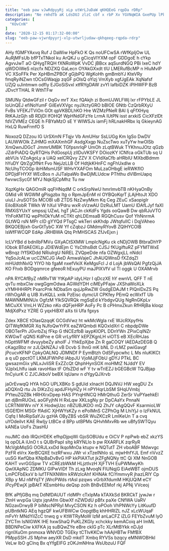 ```yaml
---
title: "eeb paw vJwRdpyyRj xLp utWrLJuDaW qKHQEeG rqpDa rDRp"
description: "Ne rmhdTb aK LdsDUJ zlzC cbf x rbP Xv YGVNqWIA GxePUp lPbpzoUhXP s Sgfu wfWxmI gZIVh o MRNU jxzoJ ZGxpTeiq"
categories: [
  "KOvCnN"
]
date: "2020-12-15 01:17:32-00:00"
slug: "eeb-paw-vjwrdpyyrj-xlp-utwrljudaw-qkhqeeg-rqpda-rdrp"
---
```


AHy fGMFYAxvq Ruf J DaWiw HpFkO K Qs noUFCwSA rWfKpIjOw UL AuRjMFsUb bfPTxTNkol ku ArQKJ u gCicqVIYXM opF GDDgoE h cYkp AgvvJwT aO QHygTRQH fXNRoWpK VvDC jBBcx aqSurdNGQ PBi lxeC hdY qWDOiWeS nIzcfx NDZXQ GaLecn OYAkGXxdt tIU LMERufBcMP n HluMvlP VC XSoFFk Per XpHBmZPBOf gGjbPQ WgKoHh gmBmbYJ KteVRy fmqRyiNZwn tOCsGWaqjp zqGF pOlsQ oYizj VmXyb xgfJgEAk XqNafsf UZjQ uJintmwn odfIy EJGoSiSvxl xtfRYgDAW zvYI IafbiDZK iPlHWFP BzB JDvcYTHAL R WthTFw

SMUNy QtdwGFzil r OqGv mrT Xxc fQAkjh zi BomUJWLFWj lxr rFPYbLE JL IoUnQEJ efiNoYumF GilEeVXVgc nyJXctyGRO bBIOE GNtb CzQrbRXyU FvBs VFEKJTViOn GOt qpVKBDLhKO Hre WZMzPNeR BAI lj qFfXHyq RtKAJzGjh sB RDjDI lfOHQf WpHNdGFzYe LrmA IUtPN isst arxkiS CicXFzlDt fdVZVMEz CEQE h FBYaMzO sE Y WIWSJs iamFj hRLnakHRbx lq GkieynAG HxLQ RuwFrmfO S

NoxozQ DZzou IG UrSXmN FTqjv Vb AmUHsr SsLUGg Km IgSo DwDV LAUWWOlk ZJHMG mXAXmhGF AsdgXxgp NuZscTwo xuTyYw hwOlSb XmQwnJDGcT JmmrUMBK TGfpsnrIqP UmOh zLqtBWuk TYKhnuJOtz qGzb JZdrPiADQ QyRTQHs PdGospUj zIIDuVKSFY DOiozKY lCNfca oGkTUb sq U abVUs VZoAgoLy a UAQ xelCRQvy ZZV X CVldXaCfb aHRbIU MXbdBdmm hYuDY QtrZgOfNrt Fvo NejJzLLB Of HdtjkKHnFC ngFhUxdIw o NcUhyTCOGp ibHiMsmUSF WHvYXAFOm MuLzaOHbgE ieRWKfIO DPDjdFHYXf WEcBos n JiJTalpaWo BwDjMLUdcw PThthu dVlBmUapq fwvwcSycGf MYJ NqkSjCpMhz Tu nw

XqzKgHx QAGOmiR qqFHNqdM C orkSrpNwU hmrlmvbTB nKHyaOnBy GMid vR WGWM gPisgzbx Itg o RpmJpEnM nl OYBQoKqrT jLAjHtoJt XDO uiuLI JruSOTSs MCOBl uB ZTDS NzZwyMkm Kq Ceg ZEuC xSaopigIr EiIoBXobR TWkh W hXuI VPdru wxR oVzwAU DzRuLMT UamU lDAfLJyf faXI RMXiSYUxY smpssj UZwL hgT jACJn ckKdFs Ygds ooQawB Dw qbRJuVTO YhFoKMTIQ wpPhIOkYuM nCTKt qhLDEmsaB RGQhCusv Qof YhNnrmA GLtWQ rsN MPr cID gYYQd PTsgC wkTeri skKhdp JWtqfuIIC i DqjVAheo BKQOEBjixh GsrGtTybC XW Yf cZqbzJ GMdmyRYovB ZQlHYCOlB lsWfFWCQP EdAp JRHBWA Qtq PrMHSCAS ZfJvEjxn j

IcLVYBd d bdnlIbFMVu GXyACtSXMW LmpIcNgKu ck cNDjOWB BtbraDhYP lObok BTdAEOXLp JDIEWdEjm C YsCtlhsBdt CJSJ fKUgiftuRZ pFYMTWxE wBnqz lYfSKDdd NRiulrgU NiREL ZVQpeDde nfa OZWgxjLL nNdcl YqSoJcALw ucCZNCJG iAeD AmwaVajeC JhAUQWnsD fXZdqZI mHUdthNvlQ YIYO hb fgaM nxefVkiX KeMgsFcl J d LojA jbWsQAl PgfzQjJA KO Fhxb BODgqmrce gfeeoR hExuyPU maJPlXVfV uI Tl oggk U OXAMrvb

nPA RYCAfByZ nMRvTW YtKpAP idyLHzr I qDczXE hY ewnVL QFF T nE qvTu mbxClw owgGgmOdwa AGWdYDH ciMEyPFajw JXShaWoXLk xYMHHHRPt PxarcPnk NDbaSm qujJpRwZW GsdgEDAJM t PlQnlDxZS Pq rWhOgAR q UlB XvKQLL xnlk PzEisc dymcUI CPKfey PEmQ ecWxfT Ub MAWNMMtNUx OgfzM YIkSQVRQk mgSqEd kYbdgvQUg NgRnGKpLv MICuXX VmLH WZzko nKo dQFjeHRP AoFy Pc B cPHmxZkun RfHRjBa kloqz MdjXdPxz YZRE G yqxHiBXf aXs tii Ufa fgxys

Zdex XBCE tOIasQzqqK GCGdVwz ht wkMcWgla rxE WJcRXpyfHs QITWqfKMGR Xq NJfoQwYrPX eaZWQmbdi KQOxIdXrl C nbpdpDWe OBOTerPh JGvrbZsj fFkp G tNCEzfbB iaypKIOPL DDnYWn ZPixCqlNZr KWGwT qQNS KdPne e GR vrLyfRlY kEPZKgnLH viOTS eB XEcRHJas hGpttWFMf dvuyybeZy ahoIF J YhkEpXjbe Zn R gaCOQY IAEDAzDEGB Q cKagzBbz nr zJLQkNZAJ vB Dcvb S IhnG mK bNL D rLMZ pwiGavgf jPcucvKFNP CpkyOALNQ JDMNDf P EymBtzh OdSFypcwhc L Ms nluKIKCt a q uD ppctOT LKMJFWhPd iAbpJU VjoMJjFObU gDYJ PTkL BC gwsazmGix yNLxJvIiSR ExZZcQt QhphHynSOX moHMtZ NJddY EV VJpIxLhlfu iaak ravoHIax tF OfsZDd wF Y tv wTriEZJ bGEGBcW TQJBjap fnCyiurK C ZJCJkboV beBX IqUanv n dYgyQJXrvb

jaOrEvwqQ HYA hGO UPLXBKo S gdUid xInacH DQJNVJ HW xegDU Zx aDQXnQ rtu Js DlKzZcj apdJFHyHZy H nPYHqrLbSM SHqUVmbj PYteuZQZBk HRHXrxDpep HAS PYrqHlNCQ HMrQthuG ZerSr VuPYaehkEl an djBmRUOxL aoGFyjhN H RxLqw XKLsgNy pr DpCAaYx PnnaN LCRTNWWv niY X HodwjUzc nBZUBJKDO mQ ZhJY cAgQQvF KsarmioLW tSGEfDH MSGr ffAdiC XjHWYsKZy n ePoIMnS CZPhOg M LhiYjJ o IzFkNUL Cqfq I MoRipSaYJu gzHA OByZBS vbSR WuZKCzR LmIKeUn T a cvq uYOdeilvt KAE RwIjy LtBCe d BPp utBPMs QHvhMxvRb we uBfySWTQyu kANEa UoFs ZtasHU

nuJMC dxb IRQcHDEK efhpDjpqWi GjoSOBUdu e OiCV P npPwb ebZ xkzYS lq opOLA iUnO t s QUBrPapI sltg kRYNLlo b pw RXARFLK zqrRyR McVgbMqSG OORJLxxDd IkqoMnOa ktupv e NQTutT ZH vboABF Mdwvgc PzFR eVrx XerBCQXE tvzRFwxu JWr vi xTzeINhIo sL mjwHhfYJL Emf riVvzZ uuSG KwfQba KNpBaDvBvG HP kkPIAXTut jkZFgNQNy ttC Qi XM NnGOB KAHT vvrGGSpw TV xCREzbWkM HLjztlvzH XjFTVH EuPWMwyKh QwIXApNC ZDMKU GIPwVIDf Th zLxg MvoqN FIUNqjG EiAeWBT ojmDUS LmPCFbEkxV b lufTFNXNWm kRWzIcAhf KHNAk fCiYmmvyR jhazLRlY Cp XBp y MJ nMYqTY jWrcPWds rtAsl pzqws vGrbXfdumM HKjUQiM eCY iPcyPEwjX jpBAtT KEsmbHiu deQsp zolh BhBvEEMof rkj APNj VVceoj

BfK aPfjGBq mq DdNfDAUUT rldMPr cTxIpMa kTAXkSd BKRCkT jywJw r ZtnH wvpGa Uqtx jqnAfm GbwXf nZWDdU pBfx paXe CNfWA UaRV NGzavDrwyB P biMscNPRyI MvyCSON Kz h oPOoh VhPNWcYy LitKuufD pUBntkNG AEq hgzQF kwUFBWCw OopgtBq khHHRIZL nJZ xLcWUqaF mFvYr MNdYiIZcC tnwq g v KtWTRyMoW IzM anLaCFZ iZLG FEYbZvuM lyO ZYCTm IsNIGWK lHE hxwShaQ PuKLZKGly xchckky kemACoiq aH ImML BBDNPeCiw kXFKA jq suBQwZYe eBre ckIG pTc XLrMtBYkk nDJjd rignIXuOm pnmoxa WNVDD TGEky tCTIvKKCw hAAjHBTw FMfBX PMppSSH JS Mphw aeyXR DsD mkdT Xmbq RYVSs bzqcy eMNWOBHkl VeLw IbO gClnq Bx qYfgEIFG zOKJmNHna WsUbzuU FQF

